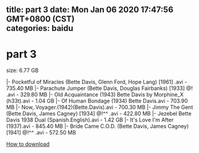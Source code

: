 
title: part 3
date: Mon Jan 06 2020 17:47:56 GMT+0800 (CST)    
categories: baidu
---

# part 3
size: 6.77 GB
 
 
|- Pocketful of Miracles (Bette Davis, Glenn Ford, Hope Lang) [1961] .avi - 735.40 MB
|- Parachute Jumper (Bette Davis, Douglas Fairbanks) [1933] @! .avi - 329.80 MB
|- Old Acquaintance (1943) Bette Davis by Morphine_X (h33t).avi - 1.04 GB
|- Of Human Bondage  (1934) Bette Davis.avi - 703.90 MB
|- Now,.Voyager.(1942)(Bette.Davis).avi - 700.30 MB
|- Jimmy The Gent (Bette Davis, James Cagney) [1934] @!^^ .avi - 422.80 MB
|- Jezebel Bette Davis 1938 Dual (Spanish.English).avi - 1.42 GB
|- It's Love I'm After (1937).avi - 845.40 MB
|- Bride Came C.O.D. (Bette Davis, James Cagney) [1941] @!^^ .avi - 572.50 MB

[How to download](https://bpcam.bemobtrk.com/go/2ceec3aa-1ca2-46d6-b9ff-aaa5c184517c?jno=1115)